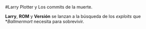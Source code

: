 #Larry Plotter y Los commits de la muerte.

**Larry**, **ROM** y **Versión** se lanzan a la búsqueda de los *exploits* que **Ballmermort* 
necesita para sobrevivir.
